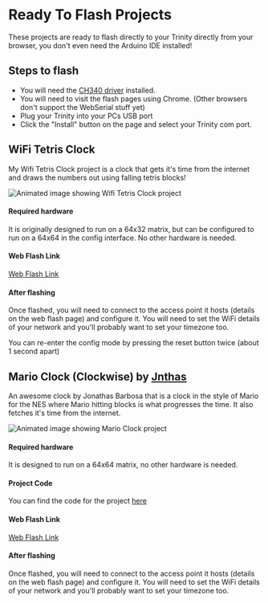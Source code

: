 # Ready To Flash Projects

These projects are ready to flash directly to your Trinity directly from your browser, you don't even need the Arduino IDE installed!

## Steps to flash

- You will need the [CH340 driver](https://learn.sparkfun.com/tutorials/how-to-install-ch340-drivers/all) installed.
- You will need to visit the flash pages using Chrome. (Other browsers don't support the WebSerial stuff yet)
- Plug your Trinity into your PCs USB port
- Click the "Install" button on the page and select your Trinity com port.


## WiFi Tetris Clock

My Wifi Tetris Clock project is a clock that gets it's time from the internet and draws the numbers out using falling tetris blocks!

![Animated image showing Wifi Tetris Clock project](https://content.instructables.com/ORIG/FS0/N0XF/KP41SN17/FS0N0XFKP41SN17.gif)

#### Required hardware

It is originally designed to run on a 64x32 matrix, but can be configured to run on a 64x64 in the config interface. No other hardware is needed.

#### Web Flash Link

[Web Flash Link](https://witnessmenow.github.io/ESP32-Trintiy-Web-Flash/WifiTetrisClock/)

#### After flashing

Once flashed, you will need to connect to the access point it hosts (details on the web flash page) and configure it. You will need to set the WiFi details of your network and you'll probably want to set your timezone too.

You can re-enter the config mode by pressing the reset button twice (about 1 second apart)

## Mario Clock (Clockwise) by [Jnthas](https://github.com/jnthas)

An awesome clock by Jonathas Barbosa that is a clock in the style of Mario for the NES where Mario hitting blocks is what progresses the time. It also fetches it's time from the internet.

![Animated image showing Mario Clock project](https://thumbs.gfycat.com/EcstaticDeadKinglet-size_restricted.gif)

#### Required hardware

It is designed to run on a 64x64 matrix, no other hardware is needed.

#### Project Code

You can find the code for the project [here](https://github.com/jnthas/mariobros-clock)


#### Web Flash Link

[Web Flash Link](https://jnthas.github.io/mariobros-clock/)

#### After flashing

Once flashed, you will need to connect to the access point it hosts (details on the web flash page) and configure it. You will need to set the WiFi details of your network and you'll probably want to set your timezone too.
